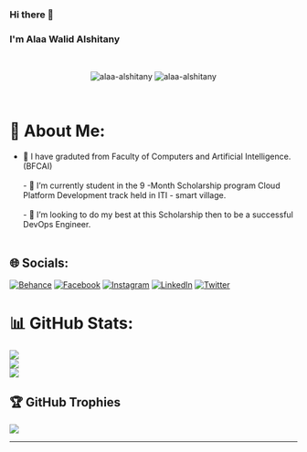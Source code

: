 ### Hi there 👋
### I'm Alaa Walid Alshitany

<br>

<p align="center"> <img src="https://komarev.com/ghpvc/?username=alaa-alshitany&label=Profile%20views&color=0e75b6&style=flat" alt="alaa-alshitany" />
		   <img src="https://img.shields.io/github/followers/alaa-alshitany?label=Followers" alt="alaa-alshitany" />
</p>

<br/>


# 💫 About Me:
- 🔭 I have graduted from Faculty of Computers and Artificial Intelligence.(BFCAI)<br><br>- 🌱 I’m currently student in the 9 -Month Scholarship program Cloud Platform Development track held in ITI - smart village.<br><br>- 👯 I’m looking to do my best at this Scholarship then to be a successful DevOps Engineer.<br><br>
<!-- 💬 Ask me about : c, Kotlin, C++ , OOP, android, Design Patterns, XML -->


## 🌐 Socials:
[![Behance](https://img.shields.io/badge/Behance-1769ff?logo=behance&logoColor=white)](https://www.behance.net/alaa2alshi31cd/)
[![Facebook](https://img.shields.io/badge/Facebook-%231877F2.svg?logo=Facebook&logoColor=white)](https://facebook.com/alaa.alshitany) 
[![Instagram](https://img.shields.io/badge/Instagram-%23E4405F.svg?logo=Instagram&logoColor=white)](https://instagram.com/alaa.alshitany) 
[![LinkedIn](https://img.shields.io/badge/LinkedIn-%230077B5.svg?logo=linkedin&logoColor=white)](https://www.linkedin.com/in/a-laa-alshitany-916a91203/)
[![Twitter](https://img.shields.io/badge/Twitter-%231DA1F2.svg?logo=Twitter&logoColor=white)](https://twitter.com/AAlshitany) 
<!--
# 💻 Tech Stack:
![C++](https://img.shields.io/badge/c++-%2300599C.svg?style=plastic&logo=c%2B%2B&logoColor=white) ![Java](https://img.shields.io/badge/java-%23ED8B00.svg?style=plastic&logo=java&logoColor=white) ![Kotlin](https://img.shields.io/badge/kotlin-%230095D5.svg?style=plastic&logo=kotlin&logoColor=white) 	![Figma](https://img.shields.io/badge/figma-%23F24E1E.svg?style=plastic&logo=figma&logoColor=white) ![Adobe XD](https://img.shields.io/badge/Adobe%20XD-470137?style=plastic&logo=Adobe%20XD&logoColor=#FF61F6) ![ANDROID](https://img.shields.io/badge/android-%2320232a.svg?style=plastic&logo=android&logoColor=%a4c639) ![SQLite](https://img.shields.io/badge/sqlite-%2307405e.svg?style=plastic&logo=sqlite&logoColor=white) ![MySQL](https://img.shields.io/badge/mysql-%2300f.svg?style=plastic&logo=mysql&logoColor=white)-->
# 📊 GitHub Stats:
![](https://github-readme-stats.vercel.app/api?username=alaa-alshitany&theme=default&hide_border=false&include_all_commits=false&count_private=false)<br/>
![](https://github-readme-streak-stats.herokuapp.com/?user=alaa-alshitany&theme=default&hide_border=false)<br/>
![](https://github-readme-stats.vercel.app/api/top-langs/?username=alaa-alshitany&theme=default&hide_border=false&include_all_commits=false&count_private=false&layout=compact)

## 🏆 GitHub Trophies
![](https://github-profile-trophy.vercel.app/?username=alaa-alshitany&theme=flat&no-frame=false&no-bg=true&margin-w=4)

---


<!-- Proudly created with GPRM ( https://gprm.itsvg.in ) -->
